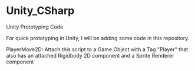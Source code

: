 # Unity_CSharp
Unity Prototyping Code

For quick prototyping in Unity, I will be adding some code in this repository.

PlayerMove2D: Attach this script to a Game Object with a Tag "Player" that also has an attached Rigidbody 2D component and a Sprite Renderer component
